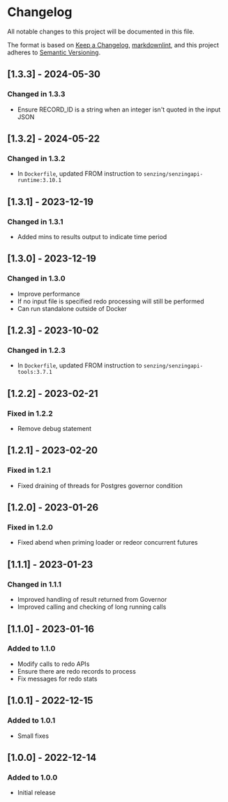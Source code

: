 # Changelog

All notable changes to this project will be documented in this file.

The format is based on [Keep a Changelog](https://keepachangelog.com/en/1.0.0/),
[markdownlint](https://dlaa.me/markdownlint/),
and this project adheres to [Semantic Versioning](https://semver.org/spec/v2.0.0.html).

## [1.3.3] - 2024-05-30

### Changed in 1.3.3

- Ensure RECORD_ID is a string when an integer isn't quoted in the input JSON

## [1.3.2] - 2024-05-22

### Changed in 1.3.2

- In `Dockerfile`, updated FROM instruction to `senzing/senzingapi-runtime:3.10.1`

## [1.3.1] - 2023-12-19

### Changed in 1.3.1

- Added mins to results output to indicate time period

## [1.3.0] - 2023-12-19

### Changed in 1.3.0

- Improve performance
- If no input file is specified redo processing will still be performed
- Can run standalone outside of Docker
  
## [1.2.3] - 2023-10-02

### Changed in 1.2.3

- In `Dockerfile`, updated FROM instruction to `senzing/senzingapi-tools:3.7.1`

## [1.2.2] - 2023-02-21

### Fixed in 1.2.2

- Remove debug statement

## [1.2.1] - 2023-02-20

### Fixed in 1.2.1

- Fixed draining of threads for Postgres governor condition

## [1.2.0] - 2023-01-26

### Fixed in 1.2.0

- Fixed abend when priming loader or redeor concurrent futures

## [1.1.1] - 2023-01-23

### Changed in 1.1.1

- Improved handling of result returned from Governor
- Improved calling and checking of long running calls

## [1.1.0] - 2023-01-16

### Added to 1.1.0

- Modify calls to redo APIs
- Ensure there are redo records to process
- Fix messages for redo stats

## [1.0.1] - 2022-12-15

### Added to 1.0.1

- Small fixes

## [1.0.0] - 2022-12-14

### Added to 1.0.0

- Initial release
